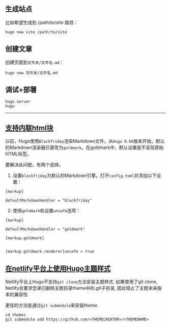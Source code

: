 ## 生成站点

比如希望生成到 /path/to/site 路径：

```
hugo new site /path/to/site
```

## 创建文章

创建页面到`文件夹/文件名.md`：

```
hugo new 文件夹/文件名.md
```

## 调试+部署

```
hugo server
hugo
```

---

## [支持内联html块](https://zhuanlan.zhihu.com/p/363943183)

以前，Hugo使用`Blackfriday`渲染Markdown文件。从`Hugo 0.60`版本开始，默认的Markdown渲染器已更改为`goldmark`。在goldmark中，默认设置是不呈现原始HTML标签。

要解决此问题，有两个选择。

1. 设置`blackfriday`为默认的Markdown引擎。打开`config.toml`并添加以下设置：

```
[markup]

defaultMarkdownHandler = "blackfriday"
```

2. 使用`goldmark`和设置`unsafe`选项：

```
[markup]

defaultMarkdownHandler = "goldmark"

[markup.goldmark]


[markup.goldmark.renderer]unsafe = true
```

## [在netlify平台上使用Hugo主题样式](https://www.andbible.com/post/hugo-hosting-and-deployment-hosting-on-netlify/)

Netlify平台上Hugo不支持`git clone`方法安装主题样式. 如果使用了git clone, Netlify会要求您递归删除主题目录theme中的.git子目录, 因此阻止了主题未来版本的兼容性.

更佳的方法是通过`git submodule`来安装theme.

```
cd themes
git submodule add https://github.com/<THEMECREATOR>/<THEMENAME>
```
